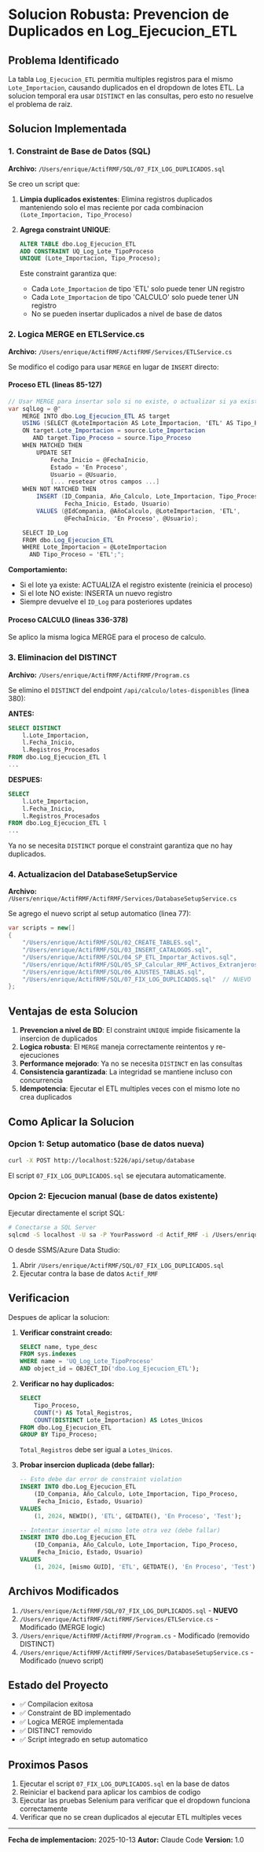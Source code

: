 # Solucion Robusta: Prevencion de Duplicados en Log_Ejecucion_ETL

## Problema Identificado

La tabla `Log_Ejecucion_ETL` permitia multiples registros para el mismo `Lote_Importacion`, causando duplicados en el dropdown de lotes ETL. La solucion temporal era usar `DISTINCT` en las consultas, pero esto no resuelve el problema de raiz.

## Solucion Implementada

### 1. Constraint de Base de Datos (SQL)

**Archivo:** `/Users/enrique/ActifRMF/SQL/07_FIX_LOG_DUPLICADOS.sql`

Se creo un script que:

1. **Limpia duplicados existentes**: Elimina registros duplicados manteniendo solo el mas reciente por cada combinacion `(Lote_Importacion, Tipo_Proceso)`

2. **Agrega constraint UNIQUE**:
   ```sql
   ALTER TABLE dbo.Log_Ejecucion_ETL
   ADD CONSTRAINT UQ_Log_Lote_TipoProceso
   UNIQUE (Lote_Importacion, Tipo_Proceso);
   ```

   Este constraint garantiza que:
   - Cada `Lote_Importacion` de tipo 'ETL' solo puede tener UN registro
   - Cada `Lote_Importacion` de tipo 'CALCULO' solo puede tener UN registro
   - No se pueden insertar duplicados a nivel de base de datos

### 2. Logica MERGE en ETLService.cs

**Archivo:** `/Users/enrique/ActifRMF/ActifRMF/Services/ETLService.cs`

Se modifico el codigo para usar `MERGE` en lugar de `INSERT` directo:

#### Proceso ETL (lineas 85-127)

```csharp
// Usar MERGE para insertar solo si no existe, o actualizar si ya existe
var sqlLog = @"
    MERGE INTO dbo.Log_Ejecucion_ETL AS target
    USING (SELECT @LoteImportacion AS Lote_Importacion, 'ETL' AS Tipo_Proceso) AS source
    ON target.Lote_Importacion = source.Lote_Importacion
       AND target.Tipo_Proceso = source.Tipo_Proceso
    WHEN MATCHED THEN
        UPDATE SET
            Fecha_Inicio = @FechaInicio,
            Estado = 'En Proceso',
            Usuario = @Usuario,
            [... resetear otros campos ...]
    WHEN NOT MATCHED THEN
        INSERT (ID_Compania, Año_Calculo, Lote_Importacion, Tipo_Proceso,
                Fecha_Inicio, Estado, Usuario)
        VALUES (@IdCompania, @AñoCalculo, @LoteImportacion, 'ETL',
                @FechaInicio, 'En Proceso', @Usuario);

    SELECT ID_Log
    FROM dbo.Log_Ejecucion_ETL
    WHERE Lote_Importacion = @LoteImportacion
      AND Tipo_Proceso = 'ETL';";
```

**Comportamiento:**
- Si el lote ya existe: ACTUALIZA el registro existente (reinicia el proceso)
- Si el lote NO existe: INSERTA un nuevo registro
- Siempre devuelve el `ID_Log` para posteriores updates

#### Proceso CALCULO (lineas 336-378)

Se aplico la misma logica MERGE para el proceso de calculo.

### 3. Eliminacion del DISTINCT

**Archivo:** `/Users/enrique/ActifRMF/ActifRMF/Program.cs`

Se elimino el `DISTINCT` del endpoint `/api/calculo/lotes-disponibles` (linea 380):

**ANTES:**
```sql
SELECT DISTINCT
    l.Lote_Importacion,
    l.Fecha_Inicio,
    l.Registros_Procesados
FROM dbo.Log_Ejecucion_ETL l
...
```

**DESPUES:**
```sql
SELECT
    l.Lote_Importacion,
    l.Fecha_Inicio,
    l.Registros_Procesados
FROM dbo.Log_Ejecucion_ETL l
...
```

Ya no se necesita `DISTINCT` porque el constraint garantiza que no hay duplicados.

### 4. Actualizacion del DatabaseSetupService

**Archivo:** `/Users/enrique/ActifRMF/ActifRMF/Services/DatabaseSetupService.cs`

Se agrego el nuevo script al setup automatico (linea 77):

```csharp
var scripts = new[]
{
    "/Users/enrique/ActifRMF/SQL/02_CREATE_TABLES.sql",
    "/Users/enrique/ActifRMF/SQL/03_INSERT_CATALOGOS.sql",
    "/Users/enrique/ActifRMF/SQL/04_SP_ETL_Importar_Activos.sql",
    "/Users/enrique/ActifRMF/SQL/05_SP_Calcular_RMF_Activos_Extranjeros.sql",
    "/Users/enrique/ActifRMF/SQL/06_AJUSTES_TABLAS.sql",
    "/Users/enrique/ActifRMF/SQL/07_FIX_LOG_DUPLICADOS.sql"  // NUEVO
};
```

## Ventajas de esta Solucion

1. **Prevencion a nivel de BD**: El constraint `UNIQUE` impide fisicamente la insercion de duplicados
2. **Logica robusta**: El `MERGE` maneja correctamente reintentos y re-ejecuciones
3. **Performance mejorado**: Ya no se necesita `DISTINCT` en las consultas
4. **Consistencia garantizada**: La integridad se mantiene incluso con concurrencia
5. **Idempotencia**: Ejecutar el ETL multiples veces con el mismo lote no crea duplicados

## Como Aplicar la Solucion

### Opcion 1: Setup automatico (base de datos nueva)

```bash
curl -X POST http://localhost:5226/api/setup/database
```

El script `07_FIX_LOG_DUPLICADOS.sql` se ejecutara automaticamente.

### Opcion 2: Ejecucion manual (base de datos existente)

Ejecutar directamente el script SQL:

```bash
# Conectarse a SQL Server
sqlcmd -S localhost -U sa -P YourPassword -d Actif_RMF -i /Users/enrique/ActifRMF/SQL/07_FIX_LOG_DUPLICADOS.sql
```

O desde SSMS/Azure Data Studio:
1. Abrir `/Users/enrique/ActifRMF/SQL/07_FIX_LOG_DUPLICADOS.sql`
2. Ejecutar contra la base de datos `Actif_RMF`

## Verificacion

Despues de aplicar la solucion:

1. **Verificar constraint creado:**
   ```sql
   SELECT name, type_desc
   FROM sys.indexes
   WHERE name = 'UQ_Log_Lote_TipoProceso'
   AND object_id = OBJECT_ID('dbo.Log_Ejecucion_ETL');
   ```

2. **Verificar no hay duplicados:**
   ```sql
   SELECT
       Tipo_Proceso,
       COUNT(*) AS Total_Registros,
       COUNT(DISTINCT Lote_Importacion) AS Lotes_Unicos
   FROM dbo.Log_Ejecucion_ETL
   GROUP BY Tipo_Proceso;
   ```

   `Total_Registros` debe ser igual a `Lotes_Unicos`.

3. **Probar insercion duplicada (debe fallar):**
   ```sql
   -- Esto debe dar error de constraint violation
   INSERT INTO dbo.Log_Ejecucion_ETL
       (ID_Compania, Año_Calculo, Lote_Importacion, Tipo_Proceso,
        Fecha_Inicio, Estado, Usuario)
   VALUES
       (1, 2024, NEWID(), 'ETL', GETDATE(), 'En Proceso', 'Test');

   -- Intentar insertar el mismo lote otra vez (debe fallar)
   INSERT INTO dbo.Log_Ejecucion_ETL
       (ID_Compania, Año_Calculo, Lote_Importacion, Tipo_Proceso,
        Fecha_Inicio, Estado, Usuario)
   VALUES
       (1, 2024, [mismo GUID], 'ETL', GETDATE(), 'En Proceso', 'Test');
   ```

## Archivos Modificados

1. `/Users/enrique/ActifRMF/SQL/07_FIX_LOG_DUPLICADOS.sql` - **NUEVO**
2. `/Users/enrique/ActifRMF/ActifRMF/Services/ETLService.cs` - Modificado (MERGE logic)
3. `/Users/enrique/ActifRMF/ActifRMF/Program.cs` - Modificado (removido DISTINCT)
4. `/Users/enrique/ActifRMF/ActifRMF/Services/DatabaseSetupService.cs` - Modificado (nuevo script)

## Estado del Proyecto

- ✅ Compilacion exitosa
- ✅ Constraint de BD implementado
- ✅ Logica MERGE implementada
- ✅ DISTINCT removido
- ✅ Script integrado en setup automatico

## Proximos Pasos

1. Ejecutar el script `07_FIX_LOG_DUPLICADOS.sql` en la base de datos
2. Reiniciar el backend para aplicar los cambios de codigo
3. Ejecutar las pruebas Selenium para verificar que el dropdown funciona correctamente
4. Verificar que no se crean duplicados al ejecutar ETL multiples veces

---

**Fecha de implementacion:** 2025-10-13
**Autor:** Claude Code
**Version:** 1.0
